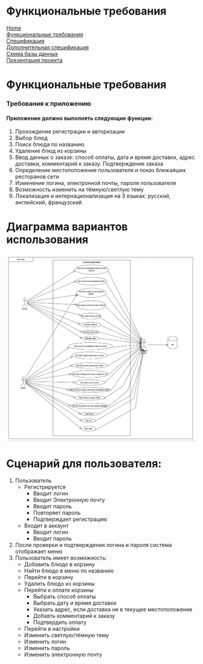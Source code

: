 # Функциональные требования

[Home](index.md)    
[Функциональные требования](functionalRequirements.md)  
[Спецификация](specification.md)  
[Дополнительная спецификация](dopSpecification.md)   
[Схема базы данных](databaseSchema.md)  
[Презентация проекта](projectPresentation.md)          

# Функциональные требования

### Требования к приложению

#### Приложение должно выполнять следующие функции:
1. Прохождение регистрации и авторизации
2. Выбор блюд
3. Поиск блюда по названию
4. Удаление блюд из корзины
5. Ввод данных о заказе: способ оплаты, дата и время доставки, адрес доставки, комментарий к заказу. Подтверждение заказа
6. Определение местоположение пользователя и показ ближайших ресторанов сети
7. Изменение логина, электронной почты, пароля пользователя
8. Возможность изменить на тёмную/светлую тему
9. Локализация и интернационализация на 3 языках: русский, английский, французский

# Диаграмма вариантов использования
![use_case](https://github.com/fpmi-tp2024/tpmp-rvn-lab5-libra/blob/6ed8aa7117b954beda18f5ad4e92710aa1b4f257/UML%20diagrams/use_case.png?raw=true)

# Сценарий для пользователя:
1. Пользователь
   + Регистрируется
     * Вводит логин
     * Вводит Электронную почту
     * Вводит пароль
     * Повторяет пароль
     * Подтверждает регистрацию
   + Входит в аккаунт
     * Вводит логин
     * Вводит пароль
4. После проверки и подтверждения логина и пароля система отображает меню
5. Пользователь имеет возможность:
    * Добавить блюдо в корзину
    * Найти блюдо в меню по названию
    * Перейти в корзину
    * Удалить блюдо из корзины
    * Перейти к оплате корзины
      + Выбрать способ оплаты
      + Выбрать дату и время доставки
      + Указать адрес, если доставка не в текущее местоположение
      + Добавть комментарий к заказу
      + Подтвердить оплату  
    * Перейти в настройки
    * Изменить светлую/тёмную тему
    * Изменить логин
    * Изменить пароль
    * Изменить электронную почту
  
